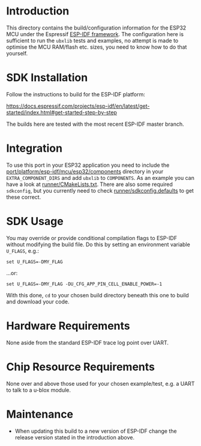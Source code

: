 # Introduction
This directory contains the build/configuration information for the ESP32 MCU under the Espressif [ESP-IDF framework](https://github.com/espressif/esp-idf).  The configuration here is sufficient to run the `ubxlib` tests and examples, no attempt is made to optimise the MCU RAM/flash etc. sizes, you need to know how to do that yourself.

# SDK Installation
Follow the instructions to build for the ESP-IDF platform:

https://docs.espressif.com/projects/esp-idf/en/latest/get-started/index.html#get-started-step-by-step

The builds here are tested with the most recent ESP-IDF master branch.

# Integration
To use this port in your ESP32 application you need to include the [port/platform/esp-idf/mcu/esp32/components](components) directory in your `EXTRA_COMPONENT_DIRS` and add `ubxlib` to `COMPONENTS`. As an example you can have a look at [runner/CMakeLists.txt](runner/CMakeLists.txt). There are also some required `sdkconfig`, but you currently need to check [runner/sdkconfig.defaults](runner/sdkconfig.defaults) to get these correct.


# SDK Usage
You may override or provide conditional compilation flags to ESP-IDF without modifying the build file.  Do this by setting an environment variable `U_FLAGS`, e.g.:

```
set U_FLAGS=-DMY_FLAG
```

...or:

```
set U_FLAGS=-DMY_FLAG -DU_CFG_APP_PIN_CELL_ENABLE_POWER=-1
```

With this done, `cd` to your chosen build directory beneath this one to build and download your code.

# Hardware Requirements
None aside from the standard ESP-IDF trace log point over UART.

# Chip Resource Requirements
None over and above those used for your chosen example/test, e.g. a UART to talk to a u-blox module.

# Maintenance
- When updating this build to a new version of ESP-IDF change the release version stated in the introduction above.
